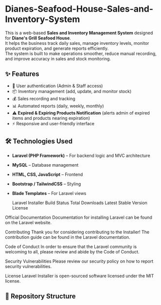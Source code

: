 # Dianes-Seafood-House-Sales-and-Inventory-System

This is a web-based **Sales and Inventory Management System** designed for **Diane's Grill Seafood House**.  
It helps the business track daily sales, manage inventory levels, monitor product expiration, and generate reports efficiently.  
The system is built to make operations smoother, reduce manual recording, and improve accuracy in sales and stock monitoring.

## ✨ Features
- 🔑 User authentication (Admin & Staff access)
- 📦 Inventory management (add, update, and monitor stock)
- 💰 Sales recording and tracking
- 📊 Automated reports (daily, weekly, monthly)
- ⚠️ **Expired & Expiring Products Notification** (alerts admin of expired items and products nearing expiration)
- ⚡ Responsive and user-friendly interface

## 🛠️ Technologies Used
- **Laravel (PHP Framework)** – For backend logic and MVC architecture
- **MySQL** – Database management
- **HTML, CSS, JavaScript** – Frontend
- **Bootstrap / TailwindCSS** – Styling
- **Blade Templates** – For Laravel views

  Laravel Installer
Build Status Total Downloads Latest Stable Version License

Official Documentation
Documentation for installing Laravel can be found on the Laravel website.

Contributing
Thank you for considering contributing to the Installer! The contribution guide can be found in the Laravel documentation.

Code of Conduct
In order to ensure that the Laravel community is welcoming to all, please review and abide by the Code of Conduct.

Security Vulnerabilities
Please review our security policy on how to report security vulnerabilities.

License
Laravel Installer is open-sourced software licensed under the MIT license.

## 📂 Repository Structure

